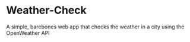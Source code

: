 # Weather-Check

A simple, barebones web app that checks the weather in a city using the OpenWeather API
